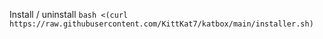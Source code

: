 

Install / uninstall
`bash <(curl https://raw.githubusercontent.com/KittKat7/katbox/main/installer.sh)`